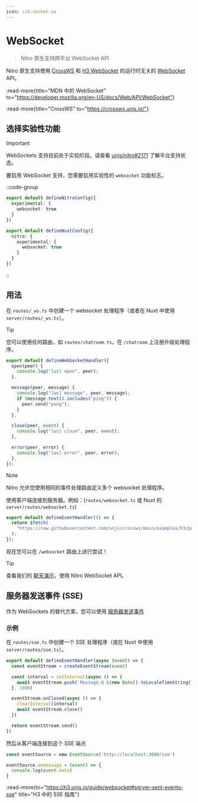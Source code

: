 ```yaml
---
icon: cib:socket-io
---
```


# WebSocket

> Nitro 原生支持跨平台 WebSocket API

Nitro 原生支持使用 [CrossWS](https://crossws.unjs.io/) 和 [H3 WebSocket](https://h3.unjs.io/guide/websocket) 的运行时无关的 [WebSocket](https://developer.mozilla.org/en-US/docs/Web/API/WebSocket) API。

:read-more{title="MDN 中的 WebSocket" to="https://developer.mozilla.org/en-US/docs/Web/API/WebSocket"}

:read-more{title="CrossWS" to="https://crossws.unjs.io/"}

## 选择实验性功能

> [!IMPORTANT]
> WebSockets 支持目前处于实验阶段。请查看 [unjs/nitro#2171](https://github.com/unjs/nitro/issues/2171) 了解平台支持状态。

要启用 WebSocket 支持，您需要启用实验性的 `websocket` 功能标志。

::code-group
```ts [nitro.config.ts]
export default defineNitroConfig({
  experimental: {
    websocket: true
  }
})
```

```ts [nuxt.config.ts]
export default defineNuxtConfig({
  nitro: {
    experimental: {
      websocket: true
    }
  }
})
```
::

## 用法

在 `routes/_ws.ts` 中创建一个 websocket 处理程序（或者在 Nuxt 中使用 `server/routes/_ws.ts`）。

> [!TIP]
> 您可以使用任何路由，如 `routes/chatroom.ts`，在 `/chatroom` 上注册升级处理程序。

<!-- automd:file code src="../../examples/websocket/routes/_ws.ts" -->

```ts [_ws.ts]
export default defineWebSocketHandler({
  open(peer) {
    console.log("[ws] open", peer);
  },

  message(peer, message) {
    console.log("[ws] message", peer, message);
    if (message.text().includes("ping")) {
      peer.send("pong");
    }
  },

  close(peer, event) {
    console.log("[ws] close", peer, event);
  },

  error(peer, error) {
    console.log("[ws] error", peer, error);
  },
});

```

<!-- /automd -->

> [!NOTE]
> Nitro 允许您使用相同的事件处理路由定义多个 websocket 处理程序。

使用客户端连接到服务器。例如：(`routes/websocket.ts` 或 Nuxt 的 `server/routes/websocket.ts`)

<!-- automd:file code src="../../examples/websocket/routes/index.ts" -->

```ts [index.ts]
export default defineEventHandler(() => {
  return $fetch(
    "https://raw.githubusercontent.com/unjs/crossws/main/examples/h3/public/index.html"
  );
});

```

<!-- /automd -->

现在您可以在 `/websocket` 路由上进行尝试！

> [!TIP]
> 查看我们的 [聊天演示](https://nuxt-chat.pi0.io/)，使用 Nitro WebSocket API。

## 服务器发送事件 (SSE)

作为 WebSockets 的替代方案，您可以使用 [服务器发送事件](https://developer.mozilla.org/en-US/docs/Web/API/Server-sent_events)

### 示例

在 `routes/sse.ts` 中创建一个 SSE 处理程序（或在 Nuxt 中使用 `server/routes/sse.ts`）。

```ts [sse.ts]
export default defineEventHandler(async (event) => {
  const eventStream = createEventStream(event)

  const interval = setInterval(async () => {
    await eventStream.push(`Message @ ${new Date().toLocaleTimeString()}`)
  }, 1000)

  eventStream.onClosed(async () => {
    clearInterval(interval)
    await eventStream.close()
  })

  return eventStream.send()
})
```

然后从客户端连接到这个 SSE 端点

```ts
const eventSource = new EventSource('http://localhost:3000/sse')

eventSource.onmessage = (event) => {
  console.log(event.data)
}
```

:read-more{to="https://h3.unjs.io/guide/websocket#server-sent-events-sse" title="H3 中的 SSE 指南"}

